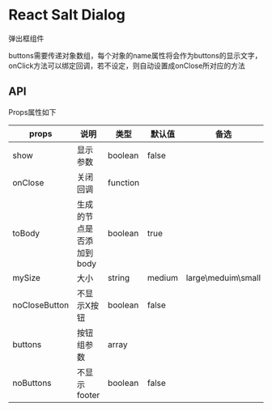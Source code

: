 # React Salt Dialog
弹出框组件

buttons需要传递对象数组，每个对象的name属性将会作为buttons的显示文字，onClick方法可以绑定回调，若不设定，则自动设置成onClose所对应的方法

## API

Props属性如下

props | 说明 | 类型 | 默认值 | 备选 
------------ |--------------- | ------------- | ------------- | -------------
show | 显示参数 | boolean | false |
onClose | 关闭回调 | function | |
toBody | 生成的节点是否添加到body | boolean | true |
mySize | 大小 | string | medium | large\meduim\small
noCloseButton | 不显示X按钮 | boolean | false |
buttons | 按钮组参数 | array | |
noButtons | 不显示footer | boolean | false |

